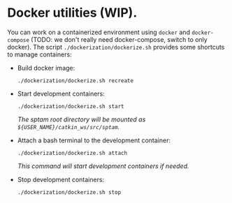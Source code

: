 # Docker utilities (WIP).
You can work on a containerized environment using `docker` and `docker-compose` (TODO: we don't really need docker-compose, switch to only docker). The script `./dockerization/dockerize.sh` provides some shortcuts to manage containers:
  - Build docker image:
      ```
      ./dockerization/dockerize.sh recreate
      ```
  - Start development containers:
      ```
      ./dockerization/dockerize.sh start
      ```
    *The sptam root directory will be mounted as `${USER_NAME}/catkin_ws/src/sptam`.*

  - Attach a bash terminal to the development container:
      ```
      ./dockerization/dockerize.sh attach
      ```
      *This command will start development containers if needed.*
  - Stop development containers:
      ```
      ./dockerization/dockerize.sh stop
      ```
